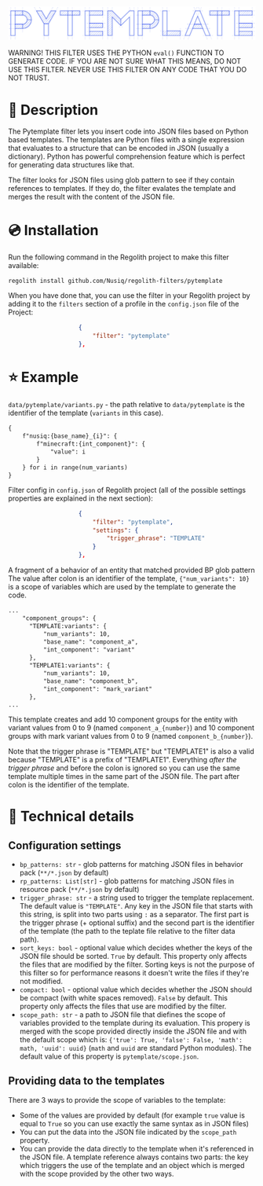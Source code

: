 ![](../.resources/pytemplate-title.svg)

WARNING! THIS FILTER USES THE PYTHON `eval()` FUNCTION TO GENERATE CODE. IF
YOU ARE NOT SURE WHAT THIS MEANS, DO NOT USE THIS FILTER. NEVER USE THIS FILTER
ON ANY CODE THAT YOU DO NOT TRUST.

# 📝 Description
The Pytemplate filter lets you insert code into JSON files based on Python
based templates. The templates are Python files with a single expression that
evaluates to a structure that can be encoded in JSON (usually a dictionary).
Python has powerful comprehension feature which is perfect for generating
data structures like that.

The filter looks for JSON files using glob pattern to see if they contain
references to templates. If they do, the filter evalates the template and
merges the result with the content of the JSON file.

# 💿 Installation
Run the following command in the Regolith project to make this filter
available:
```
regolith install github.com/Nusiq/regolith-filters/pytemplate
```
When you have done that, you can use the filter in your Regolith project by
adding it to the `filters` section of a profile in the `config.json` file of
the Project:
```json
                    {
                        "filter": "pytemplate"
                    },
```

# ⭐ Example
`data/pytemplate/variants.py` - the path relative to `data/pytemplate`
is the identifier of the template (`variants` in this case).
```Py
{
    f"nusiq:{base_name}_{i}": {
        f"minecraft:{int_component}": {
            "value": i
        }
    } for i in range(num_variants)
}
```

Filter config in `config.json` of Regolith project (all of the possible
settings properties are explained in the next section):
```json
                    {
                        "filter": "pytemplate",
                        "settings": {
                            "trigger_phrase": "TEMPLATE"
                        }
                    },
```

A fragment of a behavior of an entity that matched provided BP glob pattern
The value after colon is an identifier of the template, `{"num_variants": 10}`
is a scope of variables which are used by the template to generate the code.
```
...
    "component_groups": {
      "TEMPLATE:variants": {
          "num_variants": 10,
          "base_name": "component_a",
          "int_component": "variant"
      },
      "TEMPLATE1:variants": {
          "num_variants": 10,
          "base_name": "component_b",
          "int_component": "mark_variant"
      },
...
```
This template creates and add 10 component groups for the entity with
variant values from 0 to 9 (named `component_a_{number}`) and
10 component groups with mark variant values from 0 to 9 (named
`component_b_{number}`).

Note that the trigger phrase is "TEMPLATE" but "TEMPLATE1" is also a valid
because "TEMPLATE" is a prefix of "TEMPLATE1". Everything *after the trigger
phrase* and before the colon is ignored so you can use the same template
multiple times in the same part of the JSON file. The part after colon is
the identifier of the template.


# 🔧 Technical details
## Configuration settings
- `bp_patterns: str` - glob patterns for matching JSON files in behavior pack
  (`**/*.json` by default)
- `rp_patterns: List[str]` - glob patterns for matching JSON files in resource
  pack (`**/*.json` by default)
- `trigger_phrase: str` - a string used to trigger the template replacement.
  The default value is `"TEMPLATE"`. Any key in the JSON file that starts with
  this string, is split into two parts using `:` as a separator. The first part
  is the trigger phrase (+ optional suffix) and the second part is the
  identifier of the template (the path to the teplate file relative to the
  filter data path).
- `sort_keys: bool` - optional value which decides whether the keys of the
  JSON file should be sorted. `True` by default. This property only affects
  the files that are modified by the filter. Sorting keys is not the purpose
  of this filter so for performance reasons it doesn't write the files if
  they're not modified.
- `compact: bool` - optional value which decides whether the JSON
  should be compact (with white spaces removed). `False` by default. This
  property only affects the files that use are modified by the filter.
- `scope_path: str` - a path to JSON file that diefines the scope of variables
  provided to the template during its evaluation. This propery is merged with
  the scope provided directly inside the JSON file and with the default
  scope which is: `{'true': True, 'false': False, 'math': math, 'uuid': uuid}`
  (`math` and `uuid` are standard Python modules). The default value of this
  property is `pytemplate/scope.json`.

## Providing data to the templates
There are 3 ways to provide the scope of variables to the template:
- Some of the values are provided by default (for example `true` value is equal
  to `True` so you can use exactly the same syntax as in JSON files)
- You can put the data into the JSON file indicated by the `scope_path`
  property.
- You can provide the data directly to the template when it's referenced in the
  JSON file. A template reference always contains two parts: the key which
  triggers the use of the template and an object which is merged with the
  scope provided by the other two ways.
